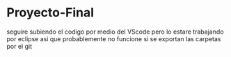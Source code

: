 # Proyecto-Final
seguire subiendo el codigo por medio del VScode pero lo estare trabajando por eclipse asi
que probablemente no funcione si se exportan las carpetas por el git 
